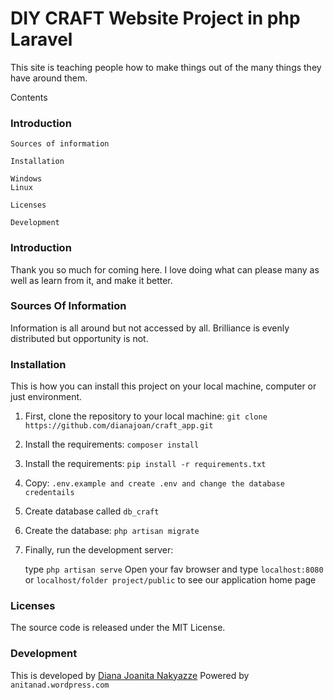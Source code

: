 # DIY CRAFT Website Project in php Laravel

This site is teaching people how to make things out of the many things they have around them.

Contents

### Introduction

    Sources of information

    Installation

    Windows
    Linux

    Licenses

    Development

### Introduction

Thank you so much for coming here. I love doing what can please many as well as learn from it, and make it better.

### Sources Of Information

Information is all around but not accessed by all. Brilliance is evenly distributed but opportunity is not. 

### Installation

This is how you can install this project on your local machine, computer or just environment.

1. First, clone the repository to your local machine:
	```git clone https://github.com/dianajoan/craft_app.git```

2. Install the requirements:
    ```composer install```

3. Install the requirements:
    ```pip install -r requirements.txt```

4. Copy:
    ```.env.example and create .env and change the database credentails```

5. Create database called ```db_craft```

6. Create the database:
 	```php artisan migrate```

7. Finally, run the development server:
	
	type ```php artisan serve```
    Open your fav browser and type `localhost:8080`  or ```localhost/folder project/public``` to see our application home page

### Licenses

The source code is released under the MIT License.

### Development

This is developed by [Diana Joanita Nakyazze](mailto:dianajoanita900@gmail.com)
Powered by ```anitanad.wordpress.com```


